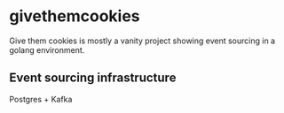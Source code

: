 # givethemcookies
Give them cookies is mostly a vanity project showing event sourcing in a golang environment.

## Event sourcing infrastructure
Postgres + Kafka
